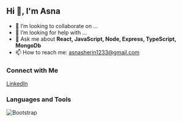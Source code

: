 ## Hi 👋, I'm Asna



- 👯 I’m looking to collaborate on ...
- 🤔 I’m looking for help with ...
- 💬 Ask me about **React, JavaScript, Node, Express, TypeScript, MongoDb**
- 📫 How to reach me: [asnasherin1233@gmail.com](mailto:asnasherin1233@gmail.com)

### Connect with Me

[LinkedIn](www.linkedin.com/in/hasna-sharin-191bb0264)  
<!--[Portfolio](https://yourportfolio.com) -->

### Languages and Tools
![Bootstrap](https://img.shields.io/badge/bootstrap-%238511FA.svg?style=for-the-badge&logo=bootstrap&logoColor=white)
